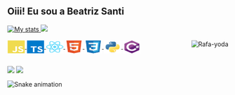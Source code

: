 ## Oiii! Eu sou a Beatriz Santi
 <div>
  <a href="https://github.com/BeatrizSanti">
    
  <img height="180em" src="https://github-readme-stats.vercel.app/api?username=BeatrizSanti&show_icons=true&count_private=true&hide_border=true&title_color=8E7AB5&icon_color=5D3587&text_color=E5D4FF&bg_color=0d1117" alt="My stats"/>
  <img height="180em" src="https://github-readme-stats.vercel.app/api/top-langs/?username=BeatrizSanti&layout=compact&langs_count=7&hide_border=true&title_color=8E7AB5&icon_color=5D3587&text_color=E5D4FF&bg_color=0d1117"/>
</div>
<div style="display: inline_block"><br>
  <img align="center" alt="Rafa-Js" height="30" width="40" src="https://raw.githubusercontent.com/devicons/devicon/master/icons/javascript/javascript-plain.svg">
  <img align="center" alt="Rafa-Ts" height="30" width="40" src="https://raw.githubusercontent.com/devicons/devicon/master/icons/typescript/typescript-plain.svg">
  <img align="center" alt="Rafa-React" height="30" width="40" src="https://raw.githubusercontent.com/devicons/devicon/master/icons/react/react-original.svg">
  <img align="center" alt="Rafa-HTML" height="30" width="40" src="https://raw.githubusercontent.com/devicons/devicon/master/icons/html5/html5-original.svg">
  <img align="center" alt="Rafa-CSS" height="30" width="40" src="https://raw.githubusercontent.com/devicons/devicon/master/icons/css3/css3-original.svg">
  <img align="center" alt="Rafa-Python" height="30" width="40" src="https://raw.githubusercontent.com/devicons/devicon/master/icons/python/python-original.svg">
  <img align="center" alt="Rafa-Csharp" height="30" width="40" src="https://raw.githubusercontent.com/devicons/devicon/master/icons/csharp/csharp-original.svg">
  <img align="right" alt="Rafa-yoda" src="https://cdn.discordapp.com/attachments/795358919417397249/825430589581688872/hi.gif">
</div>
  
  ##
 
<div> 
  <a href = "mailto:bestrizdesanti18@gamil.com"><img src="https://img.shields.io/badge/-Gmail-%23333?style=for-the-badge&logo=gmail&logoColor=white" target="_blank"></a>
  <a href="https://www.linkedin.com/in/beatrizsanti" target="_blank"><img src="https://img.shields.io/badge/-LinkedIn-%230077B5?style=for-the-badge&logo=linkedin&logoColor=white" target="_blank"></a> 
 
  ![Snake animation](https://github.com/BeatrizSanti/BeatrizSanti/blob/output/github-contribution-grid-snake.svg)
 
</div>

